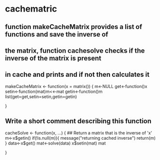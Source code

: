 # cachematric
## function makeCacheMatrix provides a list of functions and save the inverse of 
## the matrix, function cachesolve checks if the inverse of the matrix is present
## in cache and prints and if not then calculates it


makeCacheMatrix <- function(x = matrix()) {
  m<-NULL
  get<-function()x
  setin<-function(mat)m<<-mat
  getin<-function()m
  list(get=get,setin=setin,getin=getin)

}


## Write a short comment describing this function

cacheSolve <- function(x, ...) {
        ## Return a matrix that is the inverse of 'x'
  m<-x$getin()
  if(!is.null(m)){
    message("returning cached inverse")
    return(m)
  }
  data<-x$get()
  mat<-solve(data)
  x$setin(mat)
  mat
  
}
